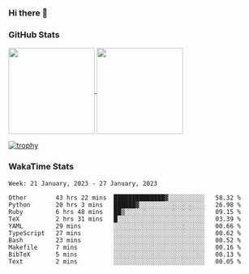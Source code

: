 ### Hi there 👋

### GitHub Stats

<a href="https://github.com/anuraghazra/github-readme-stats">
  <img align="center" height="170px" src="https://github-readme-stats.vercel.app/api/top-langs/?username=tksfjt1024&layout=compact&count_private=true&show_icons=true&show_icons=true&theme=graywhite" />
</a>
<a href="https://github.com/anuraghazra/github-readme-stats">
  <img align="center" height="170px" src="https://github-readme-stats.vercel.app/api?username=tksfjt1024&count_private=true&show_icons=true&show_icons=true&theme=graywhite" />
</a>

[![trophy](https://github-profile-trophy.vercel.app/?username=tksfjt1024)](https://github.com/ryo-ma/github-profile-trophy)

### WakaTime Stats

<!--START_SECTION:waka-->
```text
Week: 21 January, 2023 - 27 January, 2023

Other        43 hrs 22 mins  ██████████████▓░░░░░░░░░░   58.32 % 
Python       20 hrs 3 mins   ██████▓░░░░░░░░░░░░░░░░░░   26.98 % 
Ruby         6 hrs 48 mins   ██▒░░░░░░░░░░░░░░░░░░░░░░   09.15 % 
TeX          2 hrs 31 mins   █░░░░░░░░░░░░░░░░░░░░░░░░   03.39 % 
YAML         29 mins         ░░░░░░░░░░░░░░░░░░░░░░░░░   00.66 % 
TypeScript   27 mins         ░░░░░░░░░░░░░░░░░░░░░░░░░   00.62 % 
Bash         23 mins         ░░░░░░░░░░░░░░░░░░░░░░░░░   00.52 % 
Makefile     7 mins          ░░░░░░░░░░░░░░░░░░░░░░░░░   00.16 % 
BibTeX       5 mins          ░░░░░░░░░░░░░░░░░░░░░░░░░   00.13 % 
Text         2 mins          ░░░░░░░░░░░░░░░░░░░░░░░░░   00.05 % 
```
<!--END_SECTION:waka-->
